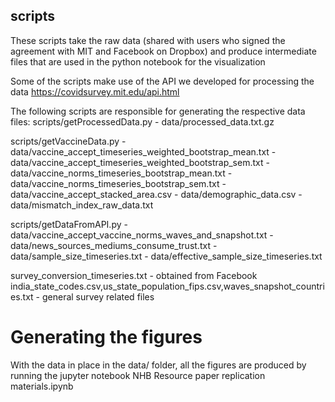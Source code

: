 ## scripts

These scripts take the raw data (shared with users who signed the agreement with MIT and Facebook on Dropbox) and produce intermediate files that are used in the python notebook for the visualization

Some of the scripts make use of the API we developed for processing the data
https://covidsurvey.mit.edu/api.html

The following scripts are responsible for generating the respective data files:
scripts/getProcessedData.py
	- data/processed_data.txt.gz

scripts/getVaccineData.py
	- data/vaccine_accept_timeseries_weighted_bootstrap_mean.txt
	- data/vaccine_accept_timeseries_weighted_bootstrap_sem.txt
	- data/vaccine_norms_timeseries_bootstrap_mean.txt
	- data/vaccine_norms_timeseries_bootstrap_sem.txt
	- data/vaccine_accept_stacked_area.csv
	- data/demographic_data.csv
	- data/mismatch_index_raw_data.txt

scripts/getDataFromAPI.py
	- data/vaccine_accept_vaccine_norms_waves_and_snapshot.txt 
	- data/news_sources_mediums_consume_trust.txt
	- data/sample_size_timeseries.txt
	- data/effective_sample_size_timeseries.txt

survey_conversion_timeseries.txt - obtained from Facebook
india_state_codes.csv,us_state_population_fips.csv,waves_snapshot_countries.txt - general survey related files

# Generating the figures

With the data in place in the data/ folder, all the figures are produced by running the jupyter notebook
NHB Resource paper replication materials.ipynb
